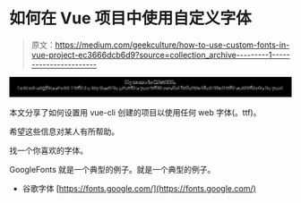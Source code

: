 # 如何在 Vue 项目中使用自定义字体

> 原文：<https://medium.com/geekculture/how-to-use-custom-fonts-in-vue-project-ec3666dcb6d9?source=collection_archive---------1----------------------->

![](img/3d9d50174dee3dfe1ba2dad390d7e1a5.png)

本文分享了如何设置用 vue-cli 创建的项目以使用任何 web 字体(。ttf)。

希望这些信息对某人有所帮助。

找一个你喜欢的字体。

GoogleFonts 就是一个典型的例子。就是一个典型的例子。

*   谷歌字体
    [https://fonts.google.com/](https://fonts.google.com/)